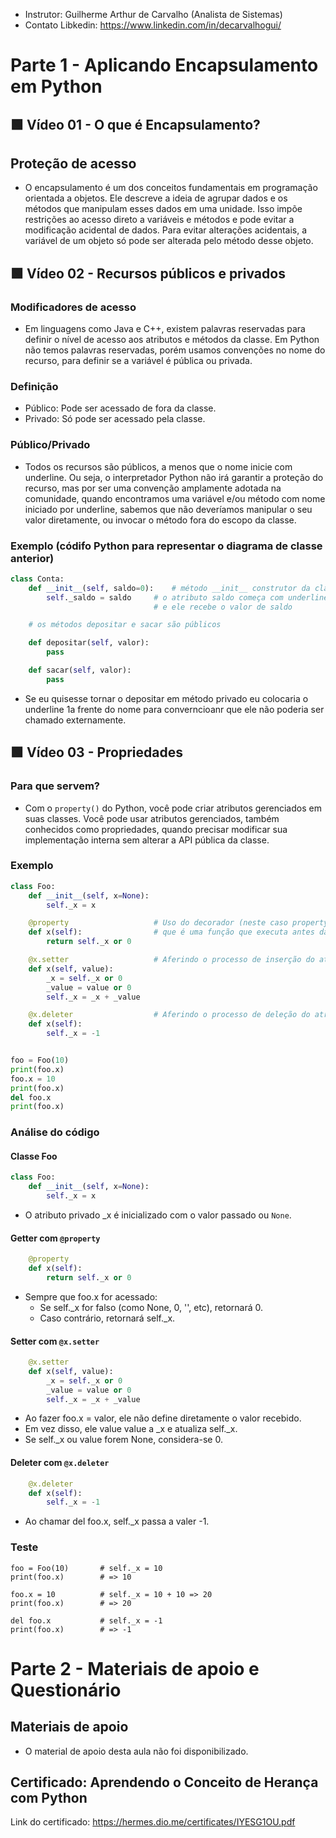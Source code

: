 - Instrutor: Guilherme Arthur de Carvalho (Analista de Sistemas)
- Contato Libkedin: https://www.linkedin.com/in/decarvalhogui/

# Parte 1 -  Aplicando Encapsulamento em Python

## 🟩 Vídeo 01 - O que é Encapsulamento?

## Proteção de acesso

- O encapsulamento é um dos conceitos fundamentais em programação orientada a objetos. Ele descreve a ideia de agrupar dados e os métodos que manipulam esses dados em uma unidade. Isso impõe restrições ao acesso direto a variáveis e métodos e pode evitar a modificação acidental de dados. Para evitar alterações acidentais, a variável de um objeto só pode ser alterada pelo método desse objeto.

## 🟩 Vídeo 02 - Recursos públicos e privados

### Modificadores de acesso

- Em linguagens como Java e C++, existem palavras reservadas para definir o nível de acesso aos atributos e métodos da classe. Em Python não temos palavras reservadas, porém usamos convenções no nome do recurso, para definir se a variável é pública ou privada.

### Definição

- Público: Pode ser acessado de fora da classe.
- Privado: Só pode ser acessado pela classe.

### Público/Privado

- Todos os recursos são públicos, a menos que o nome inicie com underline. Ou seja, o interpretador Python não irá garantir a proteção do recurso, mas por ser uma convenção amplamente adotada na comunidade, quando encontramos uma variável e/ou método com nome iniciado por underline, sabemos que não deveríamos manipular o seu valor diretamente, ou invocar o método fora do escopo da classe.

### Exemplo (códifo Python para representar o diagrama de classe anterior)

```python
class Conta:
    def __init__(self, saldo=0):    # método __init__ construtor da classe Conta
        self._saldo = saldo     # o atributo saldo começa com underline, para indicar que é privado
                                # e ele recebe o valor de saldo

    # os métodos depositar e sacar são públicos

    def depositar(self, valor):     
        pass

    def sacar(self, valor):
        pass
```

- Se eu quisesse tornar o depositar em método privado eu colocaria o underline 1a frente do nome para converncioanr que ele não poderia ser chamado externamente.

## 🟩 Vídeo 03 - Propriedades

### Para que servem?

- Com o `property()` do Python, você pode criar atributos gerenciados em suas classes. Você pode usar atributos gerenciados, também conhecidos como propriedades, quando precisar modificar sua implementação interna sem alterar a API pública da classe.

### Exemplo

```python
class Foo:
    def __init__(self, x=None):
        self._x = x

    @property                   # Uso do decorador (neste caso property)
    def x(self):                # que é uma função que executa antes da função x
        return self._x or 0

    @x.setter                   # Aferindo o processo de inserção do atributo x
    def x(self, value):
        _x = self._x or 0
        _value = value or 0
        self._x = _x + _value

    @x.deleter                  # Aferindo o processo de deleção do atributo x
    def x(self):
        self._x = -1


foo = Foo(10)
print(foo.x)
foo.x = 10
print(foo.x)
del foo.x
print(foo.x)
```

### Análise do código

#### Classe Foo

```python
class Foo:
    def __init__(self, x=None):
        self._x = x
```

- O atributo privado _x é inicializado com o valor passado ou `None`.

#### Getter com `@property`

```python
    @property
    def x(self):
        return self._x or 0
```

- Sempre que foo.x for acessado:
    - Se self._x for falso (como None, 0, '', etc), retornará 0.
    - Caso contrário, retornará self._x.

#### Setter com `@x.setter`

```python
    @x.setter
    def x(self, value):
        _x = self._x or 0
        _value = value or 0
        self._x = _x + _value
```

- Ao fazer foo.x = valor, ele não define diretamente o valor recebido.
- Em vez disso, ele value value a _x e atualiza self._x.
- Se self._x ou value forem None, considera-se 0.

#### Deleter com `@x.deleter`

```python
    @x.deleter
    def x(self):
        self._x = -1
```

- Ao chamar del foo.x, self._x passa a valer -1.

### Teste

```
foo = Foo(10)       # self._x = 10
print(foo.x)        # => 10

foo.x = 10          # self._x = 10 + 10 => 20
print(foo.x)        # => 20

del foo.x           # self._x = -1
print(foo.x)        # => -1
```




# Parte 2 - Materiais de apoio e Questionário

## Materiais de apoio

- O material de apoio desta aula não foi disponibilizado.

## Certificado: Aprendendo o Conceito de Herança com Python
Link do certificado: https://hermes.dio.me/certificates/IYESG1OU.pdf